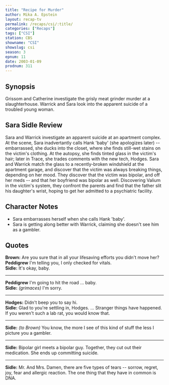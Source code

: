 ```yaml
---
title: "Recipe for Murder"
author: Mika A. Epstein
layout: recap-tv
permalink: /recaps/csi/:title/
categories: ["Recaps"]
tags: ["CSI"]
station: CBS
showname: "CSI"
showslug: csi
season: 3  
epnum: 11  
date: 2003-01-09
prodnum: 311  
---
```


## Synopsis

Grissom and Catherine investigate the grisly meat grinder murder at a slaughterhouse. Warrick and Sara look into the apparent suicide of a troubled young woman.

## Sara Sidle Review

Sara and Warrick investigate an apparent suicide at an apartment complex. At the scene, Sara inadvertantly calls Hank 'baby' (she apologizes later) -- embarrassed, she ducks into the closet, where she finds still-wet stains on the victim's clothing. At the autopsy, she finds tinted glass in the victim's hair; later in Trace, she trades comments with the new tech, Hodges. Sara and Warrick match the glass to a recently-broken windshield at the apartment garage, and discover that the victim was always breaking things, depending on her mood. They discover that the victim was bipolar, and off her meds -- and that her boyfriend was bipolar as well. Discovering Valium in the victim's system, they confront the parents and find that the father slit his daughter's wrist, hoping to get her admitted to a psychiatric facility.

## Character Notes

* Sara embarrasses herself when she calls Hank 'baby'.  
* Sara is getting along better with Warrick, claiming she doesn't see him as a gambler.

## Quotes

**Brown:** Are you sure that in all your lifesaving efforts you didn't move her?  
**Peddigrew** I'm telling you, I only checked for vitals.  
**Sidle:** It's okay, baby.  

- - -

**Peddigrew** I'm going to hit the road ... baby.  
**Sidle:** _(grimaces)_ I'm sorry.  

- - -

**Hodges:** Didn't beep you to say hi.  
**Sidle:** Glad to you're settling in, Hodges. ... Stranger things have happened. If you weren't such a lab rat, you would know that.  

- - -

**Sidle:** _(to Brown)_ You know, the more I see of this kind of stuff the less I picture you a gambler.
  

- - -

**Sidle:** Bipolar girl meets a bipolar guy. Together, they cut out their medication. She ends up committing suicide.
  

- - -

**Sidle:** Mr. And Mrs. Damen, there are five types of tears -- sorrow, regret, joy, fear and allergic reaction. The one thing that they have in common is DNA.

